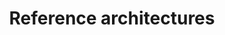 ---
pcx_content_type: navigation
title: Reference architectures
external_link: /reference-architecture/
weight: 11
_build:
  publishResources: false
  render: never
---